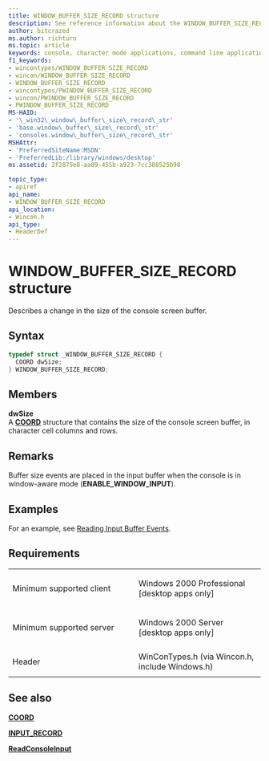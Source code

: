 ```yaml
---
title: WINDOW_BUFFER_SIZE_RECORD structure
description: See reference information about the WINDOW_BUFFER_SIZE_RECORD structure, which describes a change in the size of the console screen buffer.
author: bitcrazed
ms.author: richturn
ms.topic: article
keywords: console, character mode applications, command line applications, terminal applications, console api
f1_keywords:
- wincontypes/WINDOW_BUFFER_SIZE_RECORD
- wincon/WINDOW_BUFFER_SIZE_RECORD
- WINDOW_BUFFER_SIZE_RECORD
- wincontypes/PWINDOW_BUFFER_SIZE_RECORD
- wincon/PWINDOW_BUFFER_SIZE_RECORD
- PWINDOW_BUFFER_SIZE_RECORD
MS-HAID:
- '\_win32\_window\_buffer\_size\_record\_str'
- 'base.window\_buffer\_size\_record\_str'
- 'consoles.window\_buffer\_size\_record\_str'
MSHAttr:
- 'PreferredSiteName:MSDN'
- 'PreferredLib:/library/windows/desktop'
ms.assetid: 2f2875e8-aa09-455b-a923-7cc388525b98

topic_type:
- apiref
api_name:
- WINDOW_BUFFER_SIZE_RECORD
api_location:
- Wincon.h
api_type:
- HeaderDef
---
```


# WINDOW\_BUFFER\_SIZE\_RECORD structure


Describes a change in the size of the console screen buffer.

Syntax
------

```C
typedef struct _WINDOW_BUFFER_SIZE_RECORD {
  COORD dwSize;
} WINDOW_BUFFER_SIZE_RECORD;
```

Members
-------

**dwSize**  
A [**COORD**](coord-str.md) structure that contains the size of the console screen buffer, in character cell columns and rows.

Remarks
-------

Buffer size events are placed in the input buffer when the console is in window-aware mode (**ENABLE\_WINDOW\_INPUT**).

Examples
--------

For an example, see [Reading Input Buffer Events](reading-input-buffer-events.md).

Requirements
------------

<table>
<colgroup>
<col width="50%" />
<col width="50%" />
</colgroup>
<tbody>
<tr class="odd">
<td><p>Minimum supported client</p></td>
<td><p>Windows 2000 Professional [desktop apps only]</p></td>
</tr>
<tr class="even">
<td><p>Minimum supported server</p></td>
<td><p>Windows 2000 Server [desktop apps only]</p></td>
</tr>
<tr class="odd">
<td><p>Header</p></td>
<td>WinConTypes.h (via Wincon.h, include Windows.h)</td>
</tr>
</tbody>
</table>

## <span id="see_also"></span>See also


[**COORD**](coord-str.md)

[**INPUT\_RECORD**](input-record-str.md)

[**ReadConsoleInput**](readconsoleinput.md)

 

 




